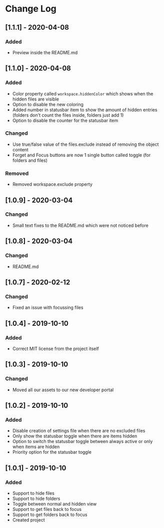 # Change Log

## [1.1.1] - 2020-04-08

### Added

- Preview inside  the README.md

## [1.1.0] - 2020-04-08

### Added

- Color property called `workspace.hiddenColor` which shows when the hidden files are visible
- Option to disable the new coloring
- Added number in statusbar item to show the amount of hidden entries (folders don't count the files inside, folders just add 1)
- Option to disable the counter for the statusbar item

### Changed

- Use true/false value of the files.exclude instead of removing the object content
- Forget and Focus buttons are now 1 single button called toggle (for folders and files)

### Removed

- Removed workspace.exclude property

## [1.0.9] - 2020-03-04

### Changed

- Small text fixes to the README.md which were not noticed before

## [1.0.8] - 2020-03-04

### Changed

- README.md

## [1.0.7] - 2020-02-12

### Changed

- Fixed an issue with focussing files

## [1.0.4] - 2019-10-10

### Added

- Correct MIT license from the project itself

## [1.0.3] - 2019-10-10

### Changed

- Moved all our assets to our new developer portal

## [1.0.2] - 2019-10-10

### Added

- Disable creation of settings file when there are no excluded files
- Only show the statusbar toggle when there are items hidden
- Option to switch the statusbar toggle between always active or only when items are hidden
- Priority option for the statusbar toggle

## [1.0.1] - 2019-10-10

### Added

- Support to hide files
- Support to hide folders
- Toggle between normal and hidden view
- Support to get files back to focus
- Support to get folders back to focus
- Created project
